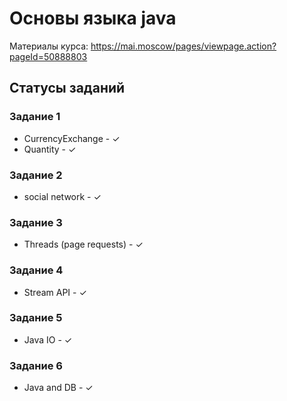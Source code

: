 # Основы языка java
Материалы курса: https://mai.moscow/pages/viewpage.action?pageId=50888803

## Статусы заданий
### Задание 1
- CurrencyExchange - ✓
- Quantity - ✓
### Задание 2
- social network - ✓
### Задание 3
- Threads (page requests) - ✓
### Задание 4
- Stream API - ✓
### Задание 5
- Java IO - ✓
### Задание 6
- Java and DB - ✓
